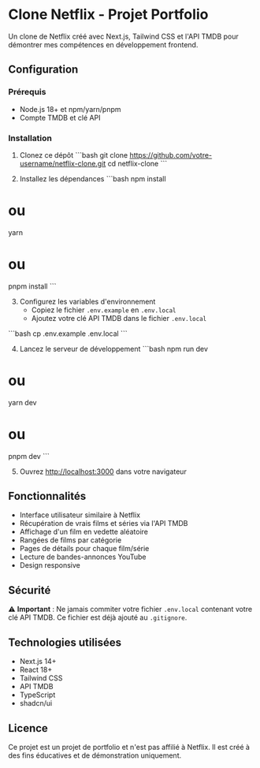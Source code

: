 # Clone Netflix - Projet Portfolio

Un clone de Netflix créé avec Next.js, Tailwind CSS et l'API TMDB pour démontrer mes compétences en développement frontend.

## Configuration

### Prérequis

- Node.js 18+ et npm/yarn/pnpm
- Compte TMDB et clé API

### Installation

1. Clonez ce dépôt
\`\`\`bash
git clone https://github.com/votre-username/netflix-clone.git
cd netflix-clone
\`\`\`

2. Installez les dépendances
\`\`\`bash
npm install
# ou
yarn
# ou
pnpm install
\`\`\`

3. Configurez les variables d'environnement
   - Copiez le fichier `.env.example` en `.env.local`
   - Ajoutez votre clé API TMDB dans le fichier `.env.local`

\`\`\`bash
cp .env.example .env.local
\`\`\`

4. Lancez le serveur de développement
\`\`\`bash
npm run dev
# ou
yarn dev
# ou
pnpm dev
\`\`\`

5. Ouvrez [http://localhost:3000](http://localhost:3000) dans votre navigateur

## Fonctionnalités

- Interface utilisateur similaire à Netflix
- Récupération de vrais films et séries via l'API TMDB
- Affichage d'un film en vedette aléatoire
- Rangées de films par catégorie
- Pages de détails pour chaque film/série
- Lecture de bandes-annonces YouTube
- Design responsive

## Sécurité

⚠️ **Important** : Ne jamais commiter votre fichier `.env.local` contenant votre clé API TMDB. Ce fichier est déjà ajouté au `.gitignore`.

## Technologies utilisées

- Next.js 14+
- React 18+
- Tailwind CSS
- API TMDB
- TypeScript
- shadcn/ui

## Licence

Ce projet est un projet de portfolio et n'est pas affilié à Netflix. Il est créé à des fins éducatives et de démonstration uniquement.
